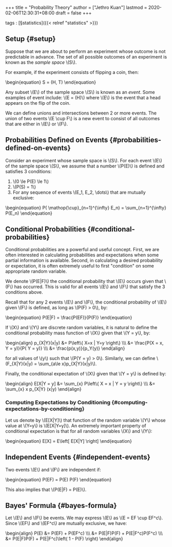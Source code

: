 +++
title = "Probability Theory"
author = ["Jethro Kuan"]
lastmod = 2020-02-06T12:30:31+08:00
draft = false
+++

tags
: [§statistics]({{< relref "statistics" >}})


## Setup {#setup}

Suppose that we are about to perform an experiment whose outcome is
not predictable in advance. The set of all possible outcomes of an
experiment is known as the _sample space_ \\(S\\).

For example, if the experiment consists of flipping a coin, then:

\begin{equation}
  S = (H, T)
\end{equation}

Any subset \\(E\\) of the sample space \\(S\\) is known as an _event_. Some
examples of event include: \\(E = (H)\\) where \\(E\\) is the event that a
head appears on the flip of the coin.

We can define unions and intersections between 2 or more events. The
union of two events \\(E \cup F\\) is a new event to consist of all
outcomes that are either in \\(E\\) or \\(F\\).


## Probabilities Defined on Events {#probabilities-defined-on-events}

Consider an experiment whose sample space is \\(S\\). For each event \\(E\\)
of the sample space \\(S\\), we assume that a number \\(P(E)\\) is defined and
satisfies 3 conditions:

1.  \\(0 \le P(E) \le 1\\)
2.  \\(P(S) = 1\\)
3.  For any sequence of events \\(E\_1, E\_2, \dots\\) that are mutually
    exclusive:

\begin{equation}
  P( \mathop{\cup}\_{n=1}^{\infty} E\_n) = \sum\_{n=1}^{\infty} P(E\_n)
\end{equation}


## Conditional Probabilities {#conditional-probabilities}

Conditional probabilities are a powerful and useful concept. First, we
are often interested in calculating probabilities and expectations
when some partial information is available. Second, in calculating a
desired probability or expectation, it is often extremely useful to
first "condition" on some appropriate random variable.

We denote \\(P(E|F)\\) the conditional probability that \\(E\\) occurs given
that \\(F\\) has occurred. This is valid for all events \\(E\\) and \\(F\\) that
satisfy the 3 conditions above.

Recall that for any 2 events \\(E\\) and \\(F\\), the conditional probability
of \\(E\\) given \\(F\\) is defined, as long as \\(P(F) > 0\\), by:

\begin{equation}
  P(E|F) = \frac{P(EF)}{P(F)}
\end{equation}

If \\(X\\) and \\(Y\\) are discrete random variables, it is natural to define
the conditional probability mass function of \\(X\\) given that \\(Y = y\\),
by:

\begin{align}
  p\_{X|Y}(x|y) &= P\left\\{ X=x | Y=y \right\\} \\\\\\
               &= \frac{P(X = x, Y = y)}{P( Y = y)} \\\\\\
               &= \frac{p(x,y)}{p\_Y(y)}
\end{align}

for all values of \\(y\\) such that \\(P(Y = y) > 0\\). Similarly, we can
define \\(F\_{X|Y}(x|y) = \sum\_{a\le x}p\_{X|Y}(x|y)\\).

Finally, the conditional expectation of \\(X\\) given that \\(Y = y\\) is
defined by:

\begin{align}
  E[X|Y = y] &= \sum\_{x} P\left\\{ X = x | Y = y \right\\} \\\\\\
             &= \sum\_{x} x p\_{X|Y} (x|y)
\end{align}


### Computing Expectations by Conditioning {#computing-expectations-by-conditioning}

Let us denote by \\(E[X|Y]\\) that function of the random variable \\(Y\\)
whose value at \\(Y=y\\) is \\(E[X|Y=y]\\). An extremely important property of
conditional expectation is that for all random variables \\(X\\) and \\(Y\\):

\begin{equation}
  E[X] = E\left[ E[X|Y] \right]
\end{equation}


## Independent Events {#independent-events}

Two events \\(E\\) and \\(F\\) are independent if:

\begin{equation}
  P(EF) = P(E) P(F)
\end{equation}

This also implies that \\(P(E|F) = P(E)\\).


## Bayes' Formula {#bayes-formula}

Let \\(E\\) and \\(F\\) be events. We may express \\(E\\) as \\(E = EF \cup EF^c\\).
Since \\(EF\\) and \\(EF^c\\) are mutually exclusive, we have:

\begin{align}
  P(E) &= P(EF) + P(EF^c) \\\\\\
       &= P(E|F)P(F) + P(E|F^c)P(F^c) \\\\\\
  &= P(E|F)P(F) + P(E|F^c)\left( 1 - P(F) \right)
\end{align}
